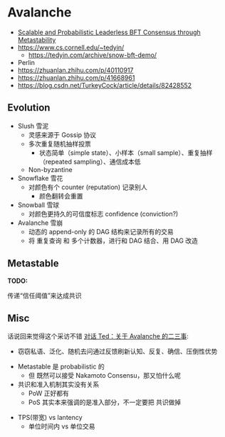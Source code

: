# Avalanche

+ [Scalable and Probabilistic Leaderless BFT Consensus through Metastability](https://arxiv.org/abs/1906.08936)
+ https://www.cs.cornell.edu/~tedyin/
    * https://tedyin.com/archive/snow-bft-demo/
+ Perlin
+ https://zhuanlan.zhihu.com/p/40110917
+ https://zhuanlan.zhihu.com/p/41668961
+ https://blog.csdn.net/TurkeyCock/article/details/82428552


## Evolution
+ Slush 雪泥
    * 灵感来源于 Gossip 协议
    * 多次重复随机抽样投票
        * 状态简单（simple state）、小样本（small sample）、重复抽样（repeated sampling）、通信成本低
    * Non-byzantine
+ Snowflake 雪花
    * 对颜色有个 counter (reputation) 记录别人
        - 颜色翻转会重置
+ Snowball 雪球
    * 对颜色更持久的可信度标志 confidence (conviction?)
+ Avalanche 雪崩
    * 动态的 append-only 的 DAG 结构来记录所有的交易
    * 将 重复查询 和 多个计数器，进行和 DAG 结合、用 DAG 改造

## Metastable
__TODO:__

传递“信任阈值”来达成共识

## Misc
话说回来觉得这个采访不错 [对话 Ted：关于 Avalanche 的二三事](https://www.chainnews.com/articles/024038258160.htm):

* 窃窃私语、泛化、随机去问通过反馈刷新认知、反复、确信、压倒性优势
+ Metastable 是 probabilistic 的
    * 但 既然可以接受 Nakamoto Consensu，那又怕什么呢
+ 共识和准入机制其实没有关系
    + PoW 正好都有
    + PoS 其实本来强调的是准入部分，不一定要把 共识做掉
- TPS(带宽) vs lantency
    + 单位时间内 vs 单位交易